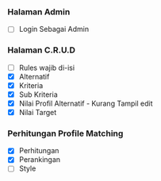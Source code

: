 ### Halaman Admin
- [ ] Login Sebagai Admin
### Halaman C.R.U.D 
- [ ] Rules wajib di-isi
- [x] Alternatif
- [x] Kriteria
- [x] Sub Kriteria
- [x] Nilai Profil Alternatif - Kurang Tampil edit
- [x] Nilai Target

### Perhitungan Profile Matching
- [x] Perhitungan
- [x] Perankingan
- [ ] Style